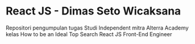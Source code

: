 # React JS - Dimas Seto Wicaksana
Repositori pengumpulan tugas Studi Independent mitra Alterra Academy kelas How to be an Ideal Top Search  React JS Front-End Engineer

